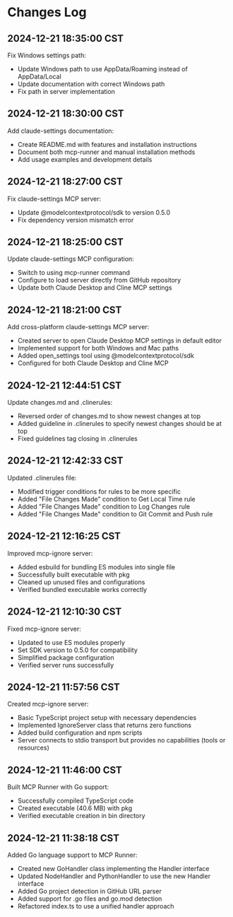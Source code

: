 # Changes Log

## 2024-12-21 18:35:00 CST

Fix Windows settings path:
- Update Windows path to use AppData/Roaming instead of AppData/Local
- Update documentation with correct Windows path
- Fix path in server implementation

## 2024-12-21 18:30:00 CST

Add claude-settings documentation:
- Create README.md with features and installation instructions
- Document both mcp-runner and manual installation methods
- Add usage examples and development details

## 2024-12-21 18:27:00 CST

Fix claude-settings MCP server:
- Update @modelcontextprotocol/sdk to version 0.5.0
- Fix dependency version mismatch error

## 2024-12-21 18:25:00 CST

Update claude-settings MCP configuration:
- Switch to using mcp-runner command
- Configure to load server directly from GitHub repository
- Update both Claude Desktop and Cline MCP settings

## 2024-12-21 18:21:00 CST

Add cross-platform claude-settings MCP server:
- Created server to open Claude Desktop MCP settings in default editor
- Implemented support for both Windows and Mac paths
- Added open_settings tool using @modelcontextprotocol/sdk
- Configured for both Claude Desktop and Cline MCP

## 2024-12-21 12:44:51 CST

Update changes.md and .clinerules:
- Reversed order of changes.md to show newest changes at top
- Added guideline in .clinerules to specify newest changes should be at top
- Fixed guidelines tag closing in .clinerules

## 2024-12-21 12:42:33 CST

Updated .clinerules file:
- Modified trigger conditions for rules to be more specific
- Added "File Changes Made" condition to Get Local Time rule
- Added "File Changes Made" condition to Log Changes rule
- Added "File Changes Made" condition to Git Commit and Push rule

## 2024-12-21 12:16:25 CST

Improved mcp-ignore server:
- Added esbuild for bundling ES modules into single file
- Successfully built executable with pkg
- Cleaned up unused files and configurations
- Verified bundled executable works correctly

## 2024-12-21 12:10:30 CST

Fixed mcp-ignore server:
- Updated to use ES modules properly
- Set SDK version to 0.5.0 for compatibility
- Simplified package configuration
- Verified server runs successfully

## 2024-12-21 11:57:56 CST

Created mcp-ignore server:
- Basic TypeScript project setup with necessary dependencies
- Implemented IgnoreServer class that returns zero functions
- Added build configuration and npm scripts
- Server connects to stdio transport but provides no capabilities (tools or resources)

## 2024-12-21 11:46:00 CST

Built MCP Runner with Go support:
- Successfully compiled TypeScript code
- Created executable (40.6 MB) with pkg
- Verified executable creation in bin directory

## 2024-12-21 11:38:18 CST

Added Go language support to MCP Runner:
- Created new GoHandler class implementing the Handler interface
- Updated NodeHandler and PythonHandler to use the new Handler interface
- Added Go project detection in GitHub URL parser
- Added support for .go files and go.mod detection
- Refactored index.ts to use a unified handler approach
